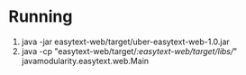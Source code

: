 # Running

1. java -jar easytext-web/target/uber-easytext-web-1.0.jar
2. java -cp "easytext-web/target/*:easytext-web/target/libs/*" javamodularity.easytext.web.Main